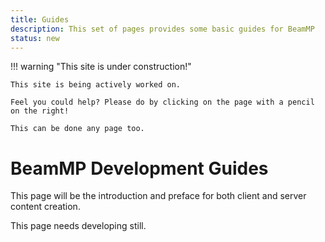 ```yaml
---
title: Guides
description: This set of pages provides some basic guides for BeamMP
status: new
---
```

!!! warning "This site is under construction!"

    This site is being actively worked on. 
    
    Feel you could help? Please do by clicking on the page with a pencil on the right!

    This can be done any page too.

# BeamMP Development Guides

This page will be the introduction and preface for both client and server content creation.

This page needs developing still.